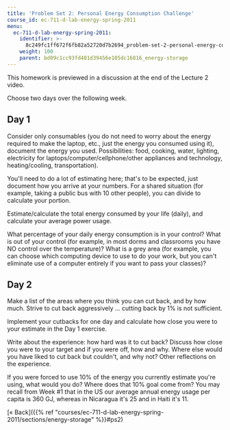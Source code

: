 ```yaml
---
title: 'Problem Set 2: Personal Energy Consumption Challenge'
course_id: ec-711-d-lab-energy-spring-2011
menu:
  ec-711-d-lab-energy-spring-2011:
    identifier: >-
      8c249fc1ff672f6fb82a52720d7b2694_problem-set-2-personal-energy-consumption-challenge
    weight: 100
    parent: bd09c1cc93fd481d39456e105dc16816_energy-storage
---
```

This homework is previewed in a discussion at the end of the Lecture 2 video.

Choose two days over the following week.

Day 1
-----

Consider only consumables (you do not need to worry about the energy required to make the laptop, etc., just the energy you consumed using it), document the energy you used. Possibilities: food, cooking, water, lighting, electricity for laptops/computer/cellphone/other appliances and technology, heating/cooling, transportation).

You'll need to do a lot of estimating here; that's to be expected, just document how you arrive at your numbers. For a shared situation (for example, taking a public bus with 10 other people), you can divide to calculate your portion.

Estimate/calculate the total energy consumed by your life (daily), and calculate your average power usage.

What percentage of your daily energy consumption is in your control? What is out of your control (for example, in most dorms and classrooms you have NO control over the temperature)? What is a grey area (for example, you can choose which computing device to use to do your work, but you can't eliminate use of a computer entirely if you want to pass your classes)?

Day 2
-----

Make a list of the areas where you think you can cut back, and by how much. Strive to cut back aggressively ... cutting back by 1% is not sufficient.

Implement your cutbacks for one day and calculate how close you were to your estimate in the Day 1 exercise.

Write about the experience: how hard was it to cut back? Discuss how close you were to your target and if you were off, how and why. Where else would you have liked to cut back but couldn't, and why not? Other reflections on the experience.

If you were forced to use 10% of the energy you currently estimate you're using, what would you do? Where does that 10% goal come from? You may recall from Week #1 that in the US our average annual energy usage per capita is 360 GJ, whereas in Nicaragua it's 25 and in Haiti it's 11.

[« Back]({{% ref "courses/ec-711-d-lab-energy-spring-2011/sections/energy-storage" %}}#ps2)